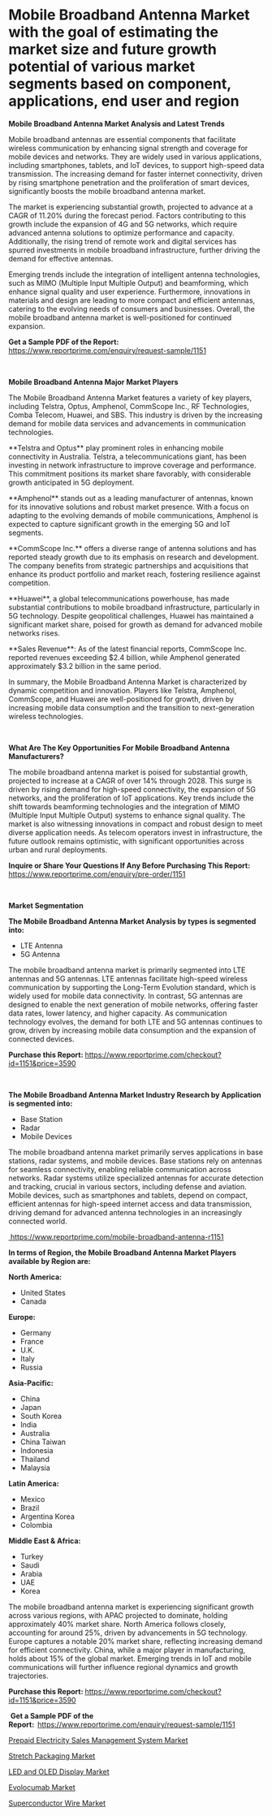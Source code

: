 <p><h1>Mobile Broadband Antenna Market with the goal of estimating the market size and future growth potential of various market segments based on component, applications, end user and region</h1></p><p><strong>Mobile Broadband Antenna Market Analysis and Latest Trends</strong></p>
<p><p>Mobile broadband antennas are essential components that facilitate wireless communication by enhancing signal strength and coverage for mobile devices and networks. They are widely used in various applications, including smartphones, tablets, and IoT devices, to support high-speed data transmission. The increasing demand for faster internet connectivity, driven by rising smartphone penetration and the proliferation of smart devices, significantly boosts the mobile broadband antenna market.</p><p>The market is experiencing substantial growth, projected to advance at a CAGR of 11.20% during the forecast period. Factors contributing to this growth include the expansion of 4G and 5G networks, which require advanced antenna solutions to optimize performance and capacity. Additionally, the rising trend of remote work and digital services has spurred investments in mobile broadband infrastructure, further driving the demand for effective antennas.</p><p>Emerging trends include the integration of intelligent antenna technologies, such as MIMO (Multiple Input Multiple Output) and beamforming, which enhance signal quality and user experience. Furthermore, innovations in materials and design are leading to more compact and efficient antennas, catering to the evolving needs of consumers and businesses. Overall, the mobile broadband antenna market is well-positioned for continued expansion.</p></p>
<p><strong>Get a Sample PDF of the Report:&nbsp;</strong> <a href="https://www.reportprime.com/enquiry/request-sample/1151">https://www.reportprime.com/enquiry/request-sample/1151</a></p>
<p>&nbsp;</p>
<p><strong>Mobile Broadband Antenna Major Market Players</strong></p>
<p><p>The Mobile Broadband Antenna Market features a variety of key players, including Telstra, Optus, Amphenol, CommScope Inc., RF Technologies, Comba Telecom, Huawei, and SBS. This industry is driven by the increasing demand for mobile data services and advancements in communication technologies.</p><p>**Telstra and Optus** play prominent roles in enhancing mobile connectivity in Australia. Telstra, a telecommunications giant, has been investing in network infrastructure to improve coverage and performance. This commitment positions its market share favorably, with considerable growth anticipated in 5G deployment.</p><p>**Amphenol** stands out as a leading manufacturer of antennas, known for its innovative solutions and robust market presence. With a focus on adapting to the evolving demands of mobile communications, Amphenol is expected to capture significant growth in the emerging 5G and IoT segments.</p><p>**CommScope Inc.** offers a diverse range of antenna solutions and has reported steady growth due to its emphasis on research and development. The company benefits from strategic partnerships and acquisitions that enhance its product portfolio and market reach, fostering resilience against competition.</p><p>**Huawei**, a global telecommunications powerhouse, has made substantial contributions to mobile broadband infrastructure, particularly in 5G technology. Despite geopolitical challenges, Huawei has maintained a significant market share, poised for growth as demand for advanced mobile networks rises.</p><p>**Sales Revenue**: As of the latest financial reports, CommScope Inc. reported revenues exceeding $2.4 billion, while Amphenol generated approximately $3.2 billion in the same period. </p><p>In summary, the Mobile Broadband Antenna Market is characterized by dynamic competition and innovation. Players like Telstra, Amphenol, CommScope, and Huawei are well-positioned for growth, driven by increasing mobile data consumption and the transition to next-generation wireless technologies.</p></p>
<p>&nbsp;</p>
<p><strong>What Are The Key Opportunities For Mobile Broadband Antenna Manufacturers?</strong></p>
<p><p>The mobile broadband antenna market is poised for substantial growth, projected to increase at a CAGR of over 14% through 2028. This surge is driven by rising demand for high-speed connectivity, the expansion of 5G networks, and the proliferation of IoT applications. Key trends include the shift towards beamforming technologies and the integration of MIMO (Multiple Input Multiple Output) systems to enhance signal quality. The market is also witnessing innovations in compact and robust design to meet diverse application needs. As telecom operators invest in infrastructure, the future outlook remains optimistic, with significant opportunities across urban and rural deployments.</p></p>
<p><strong>Inquire or Share Your Questions If Any Before Purchasing This Report:</strong> <a href="https://www.reportprime.com/enquiry/pre-order/1151">https://www.reportprime.com/enquiry/pre-order/1151</a></p>
<p>&nbsp;</p>
<p><strong>Market Segmentation</strong></p>
<p><strong>The Mobile Broadband Antenna Market Analysis by types is segmented into:</strong></p>
<p><ul><li>LTE Antenna</li><li>5G Antenna</li></ul></p>
<p><p>The mobile broadband antenna market is primarily segmented into LTE antennas and 5G antennas. LTE antennas facilitate high-speed wireless communication by supporting the Long-Term Evolution standard, which is widely used for mobile data connectivity. In contrast, 5G antennas are designed to enable the next generation of mobile networks, offering faster data rates, lower latency, and higher capacity. As communication technology evolves, the demand for both LTE and 5G antennas continues to grow, driven by increasing mobile data consumption and the expansion of connected devices.</p></p>
<p><strong>Purchase this Report:&nbsp;</strong><a href="https://www.reportprime.com/checkout?id=1151&price=3590">https://www.reportprime.com/checkout?id=1151&price=3590</a></p>
<p>&nbsp;</p>
<p><strong>The Mobile Broadband Antenna Market Industry Research by Application is segmented into:</strong></p>
<p><ul><li>Base Station</li><li>Radar</li><li>Mobile Devices</li></ul></p>
<p><p>The mobile broadband antenna market primarily serves applications in base stations, radar systems, and mobile devices. Base stations rely on antennas for seamless connectivity, enabling reliable communication across networks. Radar systems utilize specialized antennas for accurate detection and tracking, crucial in various sectors, including defense and aviation. Mobile devices, such as smartphones and tablets, depend on compact, efficient antennas for high-speed internet access and data transmission, driving demand for advanced antenna technologies in an increasingly connected world.</p></p>
<p><a href="https://www.reportprime.com/mobile-broadband-antenna-r1151">&nbsp;https://www.reportprime.com/mobile-broadband-antenna-r1151</a></p>
<p><strong>In terms of Region, the Mobile Broadband Antenna Market Players available by Region are:</strong></p>
<p>
    <p> <strong> North America: </strong>
        <ul>
            <li>United States</li>
            <li>Canada</li>
        </ul>
        </p> 
    <p> <strong> Europe: </strong>
        <ul>
            <li>Germany</li>
            <li>France</li>
            <li>U.K.</li>
            <li>Italy</li>
            <li>Russia</li>
        </ul>
        </p> 
    <p> <strong> Asia-Pacific: </strong>
        <ul>
            <li>China</li>
            <li>Japan</li>
            <li>South Korea</li>
            <li>India</li>
            <li>Australia</li>
            <li>China Taiwan</li>
            <li>Indonesia</li>
            <li>Thailand</li>
            <li>Malaysia</li>
        </ul>
        </p> 
    <p> <strong> Latin America: </strong>
        <ul>
            <li>Mexico</li>
            <li>Brazil</li>
            <li>Argentina Korea</li>
            <li>Colombia</li>
        </ul>
        </p> 
    <p> <strong> Middle East & Africa: </strong>
        <ul>
            <li>Turkey</li>
            <li>Saudi</li>
            <li>Arabia</li>
            <li>UAE</li>
            <li>Korea</li>
        </ul>
    </p>
    </p>
<p><p>The mobile broadband antenna market is experiencing significant growth across various regions, with APAC projected to dominate, holding approximately 40% market share. North America follows closely, accounting for around 25%, driven by advancements in 5G technology. Europe captures a notable 20% market share, reflecting increasing demand for efficient connectivity. China, while a major player in manufacturing, holds about 15% of the global market. Emerging trends in IoT and mobile communications will further influence regional dynamics and growth trajectories.</p></p>
<p><strong>Purchase this Report: </strong><a href="https://www.reportprime.com/checkout?id=1151&price=3590">https://www.reportprime.com/checkout?id=1151&price=3590</a></p>
<p>&nbsp;<strong>Get a Sample PDF of the Report:&nbsp;&nbsp;</strong><a href="https://www.reportprime.com/enquiry/request-sample/1151">https://www.reportprime.com/enquiry/request-sample/1151</a></p>
<p><strong></strong></p>
<p><p><a href="https://issuu.com/reportprime-2/docs/prepaid-electricity-sales-managemen_12ae5c6556f67a">Prepaid Electricity Sales Management System Market</a></p><p><a href="https://www.linkedin.com/pulse/insights-stretch-packaging-industry-market-financial-status-zkqhc?trackingId=cC2sEBjXQ6yHL31YOgezxA%3D%3D">Stretch Packaging Market</a></p><p><a href="https://github.com/nathandecarvalho/Market-Research-Report-List-5/blob/main/led-and-oled-display-market.md">LED and OLED Display Market</a></p><p><a href="https://medium.com/@anna.vaughan3423/evolocumab-industry-forecast-market-shifts-and-strategic-imperatives-2024-2031-9b24d5139449">Evolocumab Market</a></p><p><a href="https://www.linkedin.com/pulse/superconductor-wire-market-size-growing-cagr-66-report-covers-5vghc?trackingId=m1jZMotRSz6w0JuvSp%2B3YQ%3D%3D">Superconductor Wire Market</a></p></p>